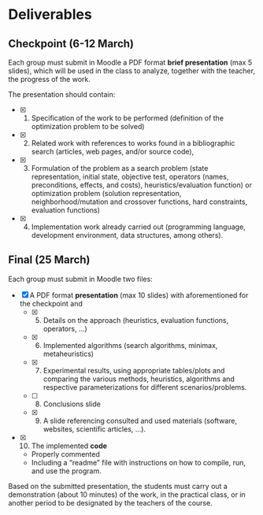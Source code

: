 # Deliverables

## Checkpoint (6-12 March)

Each group must submit in Moodle a PDF format **brief presentation** (max 5 slides), which will be used in the class to analyze, together with the teacher, the progress of the work. 

The presentation should contain:

- [X] 1. Specification of the work to be performed (definition of the optimization problem to be solved)
- [X] 2. Related work with references to works found in a bibliographic search (articles, web pages, and/or source code), 
- [X] 3. Formulation of the problem as a search problem (state representation, initial state, objective test, operators (names, preconditions, effects, and costs), heuristics/evaluation function) or optimization problem (solution representation, neighborhood/mutation and crossover functions, hard constraints, evaluation functions)
- [X] 4. Implementation work already carried out (programming language, development environment, data structures, among others).


## Final (25 March)

Each group must submit in Moodle two files: 
- [X] A PDF format **presentation** (max 10 slides) with aforementioned for the checkpoint and 
    - [X] 5. Details on the approach (heuristics, evaluation functions, operators, ...)
    - [X] 6. Implemented algorithms (search algorithms, minimax, metaheuristics)
    - [X] 7. Experimental results, using appropriate tables/plots and comparing the various methods, heuristics, algorithms and respective parameterizations for different scenarios/problems.
    - [ ] 8. Conclusions slide
    - [X] 9. A slide referencing consulted and used materials (software, websites, scientific articles, ...).
- [X] 10. The implemented **code**
    - Properly commented
    - Including a “readme” file with instructions on how to compile, run, and use the program. 

Based on the submitted presentation, the students must carry out a demonstration (about 10 minutes) of the work, in the practical class, or in another period to be designated by the teachers of the course.
